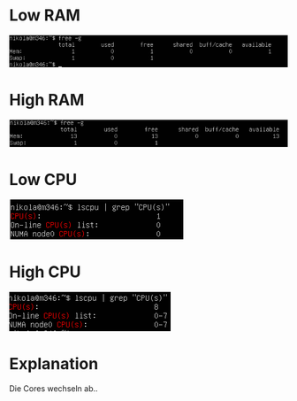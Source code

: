 # Low RAM
![Screenshot low RAM](https://github.com/NikolaBogosavljevic/M346_NiBog/blob/main/KN01/lowRam.png)
# High RAM
![Screenshot high RAM](https://github.com/NikolaBogosavljevic/M346_NiBog/blob/main/KN01/highRam.png)
# Low CPU
![Screenshot low CPU](https://github.com/NikolaBogosavljevic/M346_NiBog/blob/main/KN01/lowCPU.png)
# High CPU
![Screenshot high CPU](https://github.com/NikolaBogosavljevic/M346_NiBog/blob/main/KN01/highCpu.png)
# Explanation
Die Cores wechseln ab..
